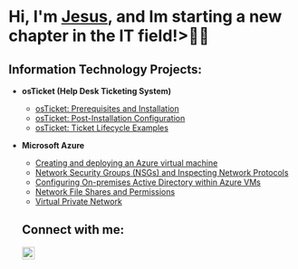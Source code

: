 <h1>Hi, I'm <a href="https://www.linkedin.com/in/jesusaochoajr/">Jesus</a>, and Im starting a new chapter in the IT field!>👨‍💻
  
  <h2>Information Technology Projects:</h2>
  
- <b>osTicket (Help Desk Ticketing System)</b>
  - [osTicket: Prerequisites and Installation](https://github.com/JesusAOchoa/osticket-prereqs)
  - [osTicket: Post-Installation Configuration](https://github.com/JesusAOchoa/post-install-config)
  - [osTicket: Ticket Lifecycle Examples](https://github.com/JesusAOchoa/ticket-lifecycle)
- <b>Microsoft Azure</b>
  - [Creating and deploying an Azure virtual machine](https://github.com/JesusAOchoa/Azure-intro)
  - [Network Security Groups (NSGs) and Inspecting Network Protocols](https://github.com/JesusAOchoa/azure-network-protocols)
  - [Configuring On-premises Active Directory within Azure VMs](https://github.com/JesusAOchoa/configure-ad)
  - [Network File Shares and Permissions](https://github.com/JesusAOchoa/Network-File-Shares-and-Permissions)
  - [Virtual Private Network](https://github.com/JesusAOchoa/Virtual-Private-Network)

  <h2>Connect with me:</h2>
  
  [<img align="left" alt="Josh | LinkedIn" width="22px" src="https://cdn.jsdelivr.net/npm/simple-icons@v3/icons/linkedin.svg" />][linkedin]
  
  [linkedin]: https://www.linkedin.com/in/jesusaochoajr/  
